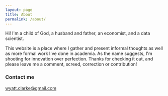 ```yaml
---
layout: page
title: About
permalink: /about/
---
```


Hi! I'm a child of God, a husband and father, an economist, and a data scientist. 

This website is a place where I gather and present informal thoughts as well as more formal work I've done in academia. As the name suggests, I'm shooting for innovation over perfection. Thanks for checking it out, and please leave me a comment, screed, correction or contribution!

### Contact me

[wyatt.clarke@gmail.com](mailto:wyatt.clarke@gmail.com)

